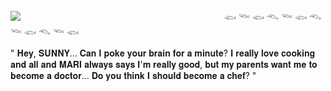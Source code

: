 ![](https://64.media.tumblr.com/52d231a0b384310ceffd653ae9187eef/4af58f1d5420c684-a5/s1280x1920/e2095990641dcb79752d0e5a2bc2119a76a81b98.pnj)
ㅤㅤㅤㅤㅤㅤㅤㅤㅤㅤㅤㅤㅤㅤㅤㅤㅤㅤㅤㅤㅤㅤㅤㅤㅤ𓆟 𓆝 𓆟 𓆞 𓆝 𓆟 𓆞 𓆝 𓆟 𓆞 𓆝 𓆟 </p><p>
" 𝐇𝐞𝐲, 𝐒𝐔𝐍𝐍𝐘... 𝐂𝐚𝐧 𝐈 𝐩𝐨𝐤𝐞 𝐲𝐨𝐮𝐫 𝐛𝐫𝐚𝐢𝐧 𝐟𝐨𝐫 𝐚 𝐦𝐢𝐧𝐮𝐭𝐞?
𝐈 𝐫𝐞𝐚𝐥𝐥𝐲 𝐥𝐨𝐯𝐞 𝐜𝐨𝐨𝐤𝐢𝐧𝐠 𝐚𝐧𝐝 𝐚𝐥𝐥 𝐚𝐧𝐝 𝐌𝐀𝐑𝐈 𝐚𝐥𝐰𝐚𝐲𝐬 𝐬𝐚𝐲𝐬 𝐈'𝐦 𝐫𝐞𝐚𝐥𝐥𝐲 𝐠𝐨𝐨𝐝, 𝐛𝐮𝐭 𝐦𝐲 𝐩𝐚𝐫𝐞𝐧𝐭𝐬 𝐰𝐚𝐧𝐭 𝐦𝐞 𝐭𝐨 𝐛𝐞𝐜𝐨𝐦𝐞 𝐚 𝐝𝐨𝐜𝐭𝐨𝐫...
𝐃𝐨 𝐲𝐨𝐮 𝐭𝐡𝐢𝐧𝐤 𝐈 𝐬𝐡𝐨𝐮𝐥𝐝 𝐛𝐞𝐜𝐨𝐦𝐞 𝐚 𝐜𝐡𝐞𝐟? "
